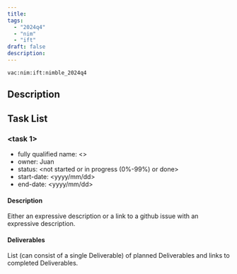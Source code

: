 ```yaml
---
title:
tags:
  - "2024q4"
  - "nim"
  - "ift"
draft: false
description:
---
```


`vac:nim:ift:nimble_2024q4`

## Description


## Task List

### <task 1>

* fully qualified name: <>
* owner: Juan
* status: <not started or in progress (0%-99%) or done>
* start-date: <yyyy/mm/dd>
* end-date: <yyyy/mm/dd>

#### Description

Either an expressive description or a link to a github issue with an expressive description.

#### Deliverables

List (can consist of a single Deliverable) of planned Deliverables and links to completed Deliverables.



